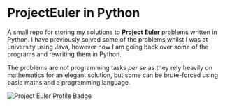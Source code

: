 # ProjectEuler in Python

A small repo for storing my solutions to [**Project Euler**](https://projecteuler.net/) problems written in Python. I have previously solved some of the problems whilst I was at university using Java, however now I am going back over some of the programs and rewriting them in Python. 

The problems are not programming tasks *per se* as they rely heavily on mathematics for an elegant solution, but some can be brute-forced using basic maths and a programming language. 

![Project Euler Profile Badge](https://projecteuler.net/profile/Adamckay.png)
